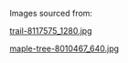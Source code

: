 Images sourced from:

[trail-8117575_1280.jpg](https://pixabay.com/photos/trail-foliage-woods-forest-8117575/)

[maple-tree-8010467_640.jpg](https://pixabay.com/photos/maple-tree-foliage-leaves-autumn-8010467/)
